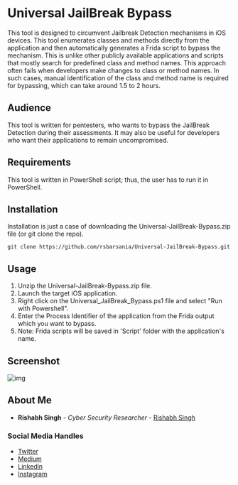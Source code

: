 # Universal JailBreak Bypass
This tool is designed to circumvent Jailbreak Detection mechanisms in iOS devices. This tool enumerates classes and methods directly from the application and then automatically generates a Frida script to bypass the mechanism. This is unlike other publicly available applications and scripts that mostly search for predefined class and method names. This approach often fails when developers make changes to class or method names. In such cases, manual identification of the class and method name is required for bypassing, which can take around 1.5 to 2 hours.

## Audience
This tool is written for pentesters, who wants to bypass the JailBreak Detection during their assessments. It may also be useful for developers who want their applications to remain uncompromised.

## Requirements
This tool is written in PowerShell script; thus, the user has to run it in PowerShell.

## Installation
Installation is just a case of downloading the Universal-JailBreak-Bypass.zip file (or git clone the repo).

```
git clone https://github.com/rsbarsania/Universal-JailBreak-Bypass.git
```

## Usage

1. Unzip the Universal-JailBreak-Bypass.zip file.
2. Launch the target iOS application.
3. Right click on the Universal_JailBreak_Bypass.ps1 file and select "Run with Powershell".
4. Enter the Process Identifier of the application from the Frida output which you want to bypass.
5. Note: Frida scripts will be saved in 'Script' folder with the application's name.

## Screenshot
![img](https://github.com/rsbarsania/Universal-JailBreak-Bypass/assets/81644857/9f2e00fb-9c7d-4f74-9d91-54ab6e7865c6)

## About Me

* **Rishabh Singh** - *Cyber Security Researcher* - [Rishabh Singh](https://github.com/rsbarsania/)

### Social Media Handles
* [Twitter](https://twitter.com/rsbarsania)
* [Medium](https://medium.com/@rsbarsania)
* [Linkedin](https://www.linkedin.com/in/rishabhkumarsingh20/)
* [Instagram](https://www.instagram.com/th.rishabhsingh/)
